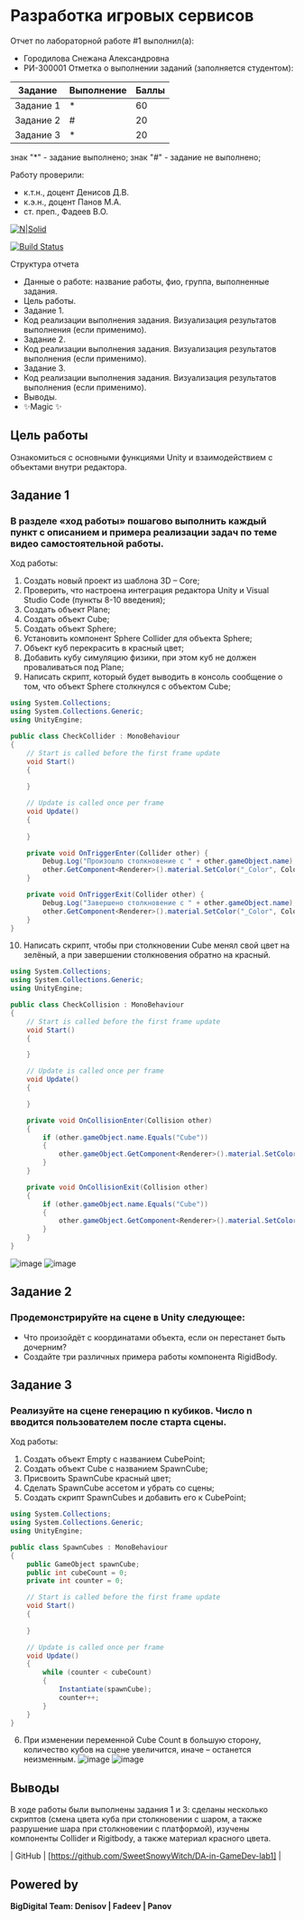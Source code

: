 # Разработка игровых сервисов
Отчет по лабораторной работе #1 выполнил(а):
- Городилова Снежана Александровна
- РИ-300001
Отметка о выполнении заданий (заполняется студентом):

| Задание | Выполнение | Баллы |
| ------ | ------ | ------ |
| Задание 1 | * | 60 |
| Задание 2 | # | 20 |
| Задание 3 | * | 20 |

знак "*" - задание выполнено; знак "#" - задание не выполнено;

Работу проверили:
- к.т.н., доцент Денисов Д.В.
- к.э.н., доцент Панов М.А.
- ст. преп., Фадеев В.О.

[![N|Solid](https://cldup.com/dTxpPi9lDf.thumb.png)](https://nodesource.com/products/nsolid)

[![Build Status](https://travis-ci.org/joemccann/dillinger.svg?branch=master)](https://travis-ci.org/joemccann/dillinger)

Структура отчета

- Данные о работе: название работы, фио, группа, выполненные задания.
- Цель работы.
- Задание 1.
- Код реализации выполнения задания. Визуализация результатов выполнения (если применимо).
- Задание 2.
- Код реализации выполнения задания. Визуализация результатов выполнения (если применимо).
- Задание 3.
- Код реализации выполнения задания. Визуализация результатов выполнения (если применимо).
- Выводы.
- ✨Magic ✨

## Цель работы
Ознакомиться с основными функциями Unity и взаимодействием с объектами внутри редактора.

## Задание 1
### В разделе «ход работы» пошагово выполнить каждый пункт с описанием и примера реализации задач по теме видео самостоятельной работы.
Ход работы:
1) Создать новый проект из шаблона 3D – Core;
2) Проверить, что настроена интеграция редактора Unity и Visual Studio Code (пункты 8-10 введения);
3) Создать объект Plane;
4) Создать объект Cube;
5) Создать объект Sphere;
6) Установить компонент Sphere Collider для объекта Sphere;
7) Объект куб перекрасить в красный цвет;
8) Добавить кубу симуляцию физики, при этом куб не должен проваливаться под Plane;
9) Написать скрипт, который будет выводить в консоль сообщение о том, что объект Sphere столкнулся с объектом Cube;
```c#
using System.Collections;
using System.Collections.Generic;
using UnityEngine;

public class CheckCollider : MonoBehaviour
{
    // Start is called before the first frame update
    void Start()
    {
        
    }

    // Update is called once per frame
    void Update()
    {
        
    }

    private void OnTriggerEnter(Collider other) {
        Debug.Log("Произошло столкновение с " + other.gameObject.name);
        other.GetComponent<Renderer>().material.SetColor("_Color", Color.green);
    }

    private void OnTriggerExit(Collider other) {
        Debug.Log("Завершено столкновение с " + other.gameObject.name);
        other.GetComponent<Renderer>().material.SetColor("_Color", Color.red);
    }
}

```

10) Написать скрипт, чтобы при столкновении Cube менял свой цвет на зелёный, а при завершении столкновения обратно на красный.
```c#
using System.Collections;
using System.Collections.Generic;
using UnityEngine;

public class CheckCollision : MonoBehaviour
{
    // Start is called before the first frame update
    void Start()
    {

    }

    // Update is called once per frame
    void Update()
    {

    }

    private void OnCollisionEnter(Collision other)
    {
        if (other.gameObject.name.Equals("Cube"))
        {
            other.gameObject.GetComponent<Renderer>().material.SetColor("_Color", Color.green);
        }
    }

    private void OnCollisionExit(Collision other)
    {
        if (other.gameObject.name.Equals("Cube"))
        {
            other.gameObject.GetComponent<Renderer>().material.SetColor("_Color", Color.red);
        }
    }
}
```

![image](https://user-images.githubusercontent.com/75910420/192097284-af60dde6-af4b-414c-821c-eb85b3f60ae4.png)
![image](https://user-images.githubusercontent.com/75910420/192097291-66428c85-3a19-44d7-8d8c-7ee18f930330.png)

## Задание 2
### Продемонстрируйте на сцене в Unity следующее:
- Что произойдёт с координатами объекта, если он перестанет быть дочерним?
- Создайте три различных примера работы компонента RigidBody.

## Задание 3
### Реализуйте на сцене генерацию n кубиков. Число n вводится пользователем после старта сцены.
Ход работы:
1) Создать объект Empty с названием CubePoint;
2) Создать объект Cube с названием SpawnCube;
3) Присвоить SpawnCube красный цвет;
4) Сделать SpawnCube ассетом и убрать со сцены;
5) Создать скрипт SpawnCubes и добавить его к CubePoint;

```c#
using System.Collections;
using System.Collections.Generic;
using UnityEngine;

public class SpawnCubes : MonoBehaviour
{
    public GameObject spawnCube;
    public int cubeCount = 0;
    private int counter = 0;

    // Start is called before the first frame update
    void Start()
    {
        
    }

    // Update is called once per frame
    void Update()
    {
        while (counter < cubeCount)
        {
            Instantiate(spawnCube);
            counter++;
        }
    }
}
```

6) При изменении переменной Cube Count в большую сторону, количество кубов на сцене увеличится, иначе – останется неизменным.
![image](https://user-images.githubusercontent.com/75910420/192097416-3a820c6c-fe37-48b5-8871-ffb2bb21861b.png)
![image](https://user-images.githubusercontent.com/75910420/192097435-311c40b4-ba97-49ae-9d0e-d1319fb59eae.png)

## Выводы

В ходе работы были выполнены задания 1 и 3: сделаны несколько скриптов (смена цвета куба при столкновении с шаром, а также разрушение шара при столкновении с платформой), изучены компоненты Collider и Rigitbody, а также материал красного цвета.

| GitHub | [https://github.com/SweetSnowyWitch/DA-in-GameDev-lab1] |

## Powered by

**BigDigital Team: Denisov | Fadeev | Panov**
